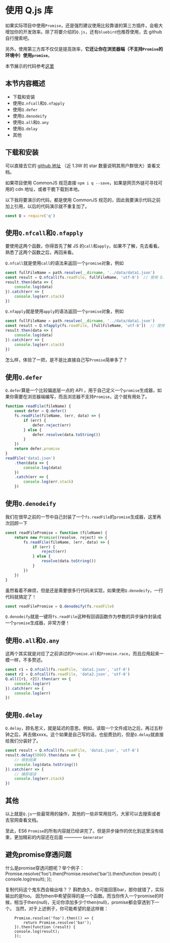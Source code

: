 # 使用 Q.js 库

如果实际项目中使用`Promise`，还是强烈建议使用比较靠谱的第三方插件，会极大增加你的开发效率。除了将要介绍的`Q.js`，还有`bluebird`也推荐使用，去 github 自行搜索吧。

另外，使用第三方库不仅仅是提高效率，**它还让你在浏览器端（不支持`Promise`的环境中）使用`promise`**。

本节展示的代码参考[这里](./test.js)

## 本节内容概述

- 下载和安装
- 使用`Q.nfcall`和`Q.nfapply`
- 使用`Q.defer`
- 使用`Q.denodeify`
- 使用`Q.all`和`Q.any`
- 使用`Q.delay`
- 其他

## 下载和安装

可以直接去它的 [github 地址](https://github.com/kriskowal/q) （近 1.3W 的 star 数量说明其用户群很大）查看文档。

如果项目使用 CommonJS 规范直接 `npm i q --save`，如果是网页外链可寻找可用的 cdn 地址，或者干脆下载到本地。

以下我将要演示的代码，都是使用 CommonJS 规范的，因此我要演示代码之前加上引用，以后的代码演示就不重复加了。

```javascript
const Q = require('q')
```

## 使用`Q.nfcall`和`Q.nfapply`

要使用这两个函数，你得首先了解 JS 的`call`和`apply`，如果不了解，先去看看。熟悉了这两个函数之后，再回来看。

`Q.nfcall`就是使用`call`的语法来返回一个`promise`对象，例如

```javascript
const fullFileName = path.resolve(__dirname, '../data/data1.json')
const result = Q.nfcall(fs.readFile, fullFileName, 'utf-8')  // 使用 Q.nfcall 返回一个 promise
result.then(data => {
    console.log(data)
}).catch(err => {
    console.log(err.stack)
})
```

`Q.nfapply`就是使用`apply`的语法返回一个`promise`对象，例如

```javascript
const fullFileName = path.resolve(__dirname, '../data/data1.json')
const result = Q.nfapply(fs.readFile, [fullFileName, 'utf-8'])  // 使用 Q.nfapply 返回一个 promise
result.then(data => {
    console.log(data)
}).catch(err => {
    console.log(err.stack)
})
```

怎么样，体验了一把，是不是比直接自己写`Promise`简单多了？

## 使用`Q.defer`

`Q.defer`算是一个比较偏底层一点的 API ，用于自己定义一个`promise`生成器，如果你需要在浏览器端编写，而且浏览器不支持`Promise`，这个就有用处了。

```javascript
function readFile(fileName) {
    const defer = Q.defer()
    fs.readFile(fileName, (err, data) => {
        if (err) {
            defer.reject(err)
        } else {
            defer.resolve(data.toString())
        }
    })
    return defer.promise
}
readFile('data1.json')
    .then(data => {
        console.log(data)
    })
    .catch(err => {
        console.log(err.stack)
    })
```


## 使用`Q.denodeify`

我们在很早之前的一节中自己封装了一个`fs.readFile`的`promise`生成器，这里再次回顾一下

```javascript
const readFilePromise = function (fileName) {
    return new Promise((resolve, reject) => {
        fs.readFile(fileName, (err, data) => {
            if (err) {
                reject(err)
            } else {
                resolve(data.toString())
            }
        })
    })
}
```

虽然看着不麻烦，但是还是需要很多行代码来实现，如果使用`Q.denodeify`，一行代码就搞定了！

```javascript
const readFilePromise = Q.denodeify(fs.readFile)
```

`Q.denodeify`就是一键将`fs.readFile`这种有回调函数作为参数的异步操作封装成一个`promise`生成器，非常方便！

## 使用`Q.all`和`Q.any`

这两个其实就是对应了之前讲过的`Promise.all`和`Promise.race`，而且应用起来一模一样，不多赘述。

```javascript
const r1 = Q.nfcall(fs.readFile, 'data1.json', 'utf-8')
const r2 = Q.nfcall(fs.readFile, 'data2.json', 'utf-8')
Q.all([r1, r2]).then(arr => {
    console.log(arr)
}).catch(err => {
    console.log(err)
})
```

## 使用`Q.delay`

`Q.delay`，顾名思义，就是延迟的意思。例如，读取一个文件成功之后，再过五秒钟之后，再去做xxxx。这个如果是自己写的话，也挺费劲的，但是`Q.delay`就直接给我们分装好了。

```javascript
const result = Q.nfcall(fs.readFile, 'data1.json', 'utf-8')
result.delay(5000).then(data => {
    // 得到结果
    console.log(data.toString())
}).catch(err => {
    // 捕获错误
    console.log(err.stack)
})
```

## 其他

以上就是`Q.js`一些最常用的操作，其他的一些非常用技巧，大家可以去搜索或者去官网查看文档。

至此，ES6 `Promise`的所有内容就已经讲完了。但是异步操作的优化到这里没有结束，更加精彩的内容还在后面 ———— `Generator`



## 避免promise穿透问题

什么是promise穿透问题呢？举个例子：
        Promise.resolve('foo').then(Promise.resolve('bar')).then(function (result) {
        console.log(result);
        });

复制代码这个鬼东西会输出啥？？
斟酌良久，你可能回答bar，那你就错了，实际输出的是foo。
因为then中希望获得的是一个函数。而当你传入一个promise的时候，相当于then(null)，无论你添加多少个then(null)，promise都会穿透到下一个。
当然，对于上述例子，你可能希望的是这样做：

        Promise.resolve('foo').then(() => {
            return Promise.resolve('bar');
        }).then(function (result) {
        console.log(result);
        });